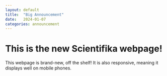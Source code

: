 ```yaml
---
layout: default
title:  "Big Announcement"
date:   2024-01-07
categories: announcement
---
```

# This is the new Scientifika webpage!
This webpage is brand-new, off the shelf! It is also responsive, meaning it displays well on mobile phones.
